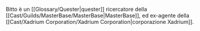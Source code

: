 Bitto è un [[Glossary/Quester|quester]] ricercatore della [[Cast/Guilds/MasterBase/MasterBase|MasterBase]], ed ex-agente della [[Cast/Xadrium Corporation/Xadrium Corporation|corporazione Xadrium]].